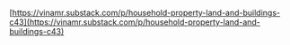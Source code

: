 [https://vinamr.substack.com/p/household-property-land-and-buildings-c43](https://vinamr.substack.com/p/household-property-land-and-buildings-c43)
